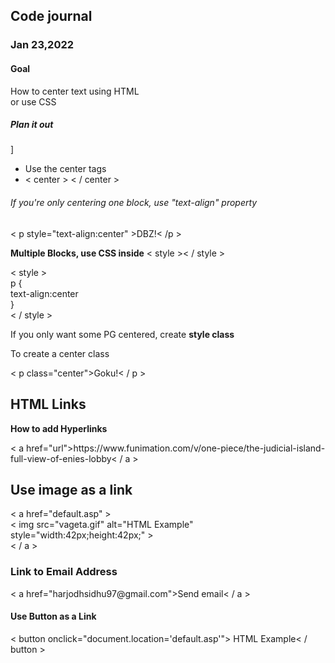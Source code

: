 <h2>Code journal</h2>

<section>
<h3>Jan 23,2022</h3>


<h4><strong>Goal</strong></h4>


<p>
  How to center text using HTML<br>
  or use CSS</p>

<h5><strong>Plan it out</strong></h5>]

<p>
 <ul>
  <li>Use the center tags</li>
  <li>< center > < / center ></li>
 </ul>
    </p>
   
<h6>If you're only centering one block, use "text-align" property</h6>
    
    
< p style="text-align:center" >DBZ!< /p >
  
 
  <h7><strong>Multiple Blocks, use CSS inside</strong> < style >< / style ></h>

  
  <p>
    < style ><br>
p {<br>
 text-align:center<br>
}<br>
      < / style ></p>
  
      
  <h8>If you only want some PG centered, create <strong>style class</strong></h8>
  
      
 <p>
   <style><br>
.center {<br>
 text-align: center<br>
}<br>
   </style></p>
      
      
 <h9>To create a center class</h9>
      
      
 <p>
      < p class="center">Goku!< / p ></p>
      </section>
 
    
 <section>
   <h1>HTML Links</h1>
   
   
   <p><strong>How to add Hyperlinks</strong></p>
   
   
   <p>< a href="url">https://www.funimation.com/v/one-piece/the-judicial-island-full-view-of-enies-lobby< / a ></p>
   
     
  <h2>Use image as a link</h2>
     
     
  <p>< a href="default.asp" > <br>
< img src="vageta.gif" alt="HTML Example" style="width:42px;height:42px;" ><br>
    < / a ></p>
    
   <h3>Link to Email Address</h3>
    
    
  <p>< a href="harjodhsidhu97@gmail.com">Send email< / a ></p>
    
    
  <h4>Use Button as a Link</h4>
    
    
 <p>< button onclick="document.location='default.asp'"> HTML Example< / button ></p>
    

    
      

